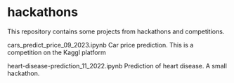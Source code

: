 # hackathons

This repository contains some projects from hackathons and competitions.

cars_predict_price_09_2023.ipynb Car price prediction. This is a competition on the Kaggl platform

heart-disease-prediction_11_2022.ipynb Prediction of heart disease. A small hackathon.

